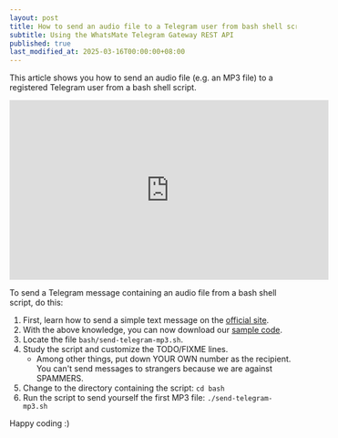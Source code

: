 ```yaml
---
layout: post
title: How to send an audio file to a Telegram user from bash shell script
subtitle: Using the WhatsMate Telegram Gateway REST API
published: true
last_modified_at: 2025-03-16T00:00:00+08:00
---
```


This article shows you how to send an audio file (e.g. an MP3 file) to a registered Telegram user from a bash shell script.

<iframe width="560" height="315" src="https://www.youtube.com/embed/XT3IIwhT6VQ?rel=0&cc_load_policy=1" frameborder="0" allowfullscreen></iframe>

To send a Telegram message containing an audio file from a bash shell script, do this:

1. First, learn how to send a simple text message on the [official site](https://www.whatsmate.net/telegram-gateway-api.html). 
2. With the above knowledge, you can now download our [sample code](https://github.com/whatsmate/telegram-demos/archive/master.zip).
3. Locate the file `bash/send-telegram-mp3.sh`.  <script src="https://gist.github.com/whatsmate/1467e4787bfd6153f75c84f3c1d9ae21.js"></script>
4. Study the script and customize the TODO/FIXME lines.
   * Among other things, put down YOUR OWN number as the recipient. You can't send messages to strangers because we are against SPAMMERS.
5. Change to the directory containing the script: `cd bash`
6. Run the script to send yourself the first MP3 file: `./send-telegram-mp3.sh`


Happy coding :) 


<br>

